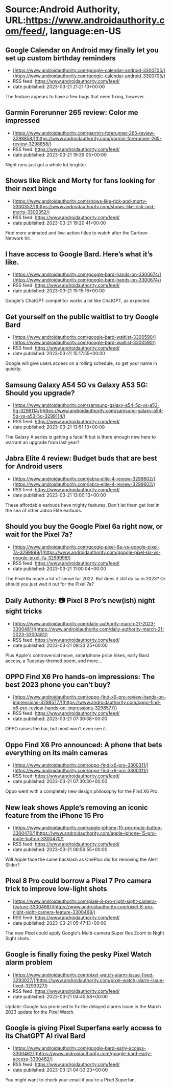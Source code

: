 # Source:Android Authority, URL:https://www.androidauthority.com/feed/, language:en-US

## Google Calendar on Android may finally let you set up custom birthday reminders
 - [https://www.androidauthority.com/google-calendar-android-3300705/](https://www.androidauthority.com/google-calendar-android-3300705/)
 - RSS feed: https://www.androidauthority.com/feed/
 - date published: 2023-03-21 21:21:13+00:00

The feature appears to have a few bugs that need fixing, however.

## Garmin Forerunner 265 review: Color me impressed
 - [https://www.androidauthority.com/garmin-forerunner-265-review-3298858/](https://www.androidauthority.com/garmin-forerunner-265-review-3298858/)
 - RSS feed: https://www.androidauthority.com/feed/
 - date published: 2023-03-21 19:39:05+00:00

Night runs just got a whole lot brighter.

## Shows like Rick and Morty for fans looking for their next binge
 - [https://www.androidauthority.com/shows-like-rick-and-morty-3300352/](https://www.androidauthority.com/shows-like-rick-and-morty-3300352/)
 - RSS feed: https://www.androidauthority.com/feed/
 - date published: 2023-03-21 19:20:41+00:00

Find more animated and live-action titles to watch after the Cartoon Network hit.

## I have access to Google Bard. Here’s what it’s like.
 - [https://www.androidauthority.com/google-bard-hands-on-3300674/](https://www.androidauthority.com/google-bard-hands-on-3300674/)
 - RSS feed: https://www.androidauthority.com/feed/
 - date published: 2023-03-21 19:15:16+00:00

Google's ChatGPT competitor works a lot like ChatGPT, as expected.

## Get yourself on the public waitlist to try Google Bard
 - [https://www.androidauthority.com/google-bard-waitlist-3300590/](https://www.androidauthority.com/google-bard-waitlist-3300590/)
 - RSS feed: https://www.androidauthority.com/feed/
 - date published: 2023-03-21 15:17:55+00:00

Google will give users access on a rolling schedule, so get your name in quickly.

## Samsung Galaxy A54 5G vs Galaxy A53 5G: Should you upgrade?
 - [https://www.androidauthority.com/samsung-galaxy-a54-5g-vs-a53-5g-3299114/](https://www.androidauthority.com/samsung-galaxy-a54-5g-vs-a53-5g-3299114/)
 - RSS feed: https://www.androidauthority.com/feed/
 - date published: 2023-03-21 13:51:13+00:00

The Galaxy A series is getting a facelift but is there enough new here to warrant an upgrade from last year?

## Jabra Elite 4 review: Budget buds that are best for Android users
 - [https://www.androidauthority.com/jabra-elite-4-review-3299602/](https://www.androidauthority.com/jabra-elite-4-review-3299602/)
 - RSS feed: https://www.androidauthority.com/feed/
 - date published: 2023-03-21 13:00:13+00:00

These affordable earbuds have mighty features. Don't let them get lost in the sea of other Jabra Elite earbuds.

## Should you buy the Google Pixel 6a right now, or wait for the Pixel 7a?
 - [https://www.androidauthority.com/google-pixel-6a-vs-google-pixel-7a-3299999/](https://www.androidauthority.com/google-pixel-6a-vs-google-pixel-7a-3299999/)
 - RSS feed: https://www.androidauthority.com/feed/
 - date published: 2023-03-21 11:00:04+00:00

The Pixel 6a made a lot of sense for 2022. But does it still do so in 2023? Or should you just wait it out for the Pixel 7a?

## Daily Authority: 📷 Pixel 8 Pro’s new(ish) night sight tricks
 - [https://www.androidauthority.com/daily-authority-march-21-2023-3300481/](https://www.androidauthority.com/daily-authority-march-21-2023-3300481/)
 - RSS feed: https://www.androidauthority.com/feed/
 - date published: 2023-03-21 09:33:25+00:00

Plus Apple's controversial move, smartphone price hikes, early Bard access, a Tuesday-themed poem, and more...

## OPPO Find X6 Pro hands-on impressions: The best 2023 phone you can’t buy?
 - [https://www.androidauthority.com/oppo-find-x6-pro-review-hands-on-impressions-3298577/](https://www.androidauthority.com/oppo-find-x6-pro-review-hands-on-impressions-3298577/)
 - RSS feed: https://www.androidauthority.com/feed/
 - date published: 2023-03-21 07:30:38+00:00

OPPO raises the bar, but most won't even see it.

## Oppo Find X6 Pro announced: A phone that bets everything on its main cameras
 - [https://www.androidauthority.com/oppo-find-x6-pro-3300311/](https://www.androidauthority.com/oppo-find-x6-pro-3300311/)
 - RSS feed: https://www.androidauthority.com/feed/
 - date published: 2023-03-21 07:30:30+00:00

Oppo went with a completely new design philosophy for the Find X6 Pro.

## New leak shows Apple’s removing an iconic feature from the iPhone 15 Pro
 - [https://www.androidauthority.com/apple-iphone-15-pro-mute-button-3300470/](https://www.androidauthority.com/apple-iphone-15-pro-mute-button-3300470/)
 - RSS feed: https://www.androidauthority.com/feed/
 - date published: 2023-03-21 06:56:55+00:00

Will Apple face the same backlash as OnePlus did for removing the Alert Slider?

## Pixel 8 Pro could borrow a Pixel 7 Pro camera trick to improve low-light shots
 - [https://www.androidauthority.com/pixel-8-pro-night-sight-camera-feature-3300468/](https://www.androidauthority.com/pixel-8-pro-night-sight-camera-feature-3300468/)
 - RSS feed: https://www.androidauthority.com/feed/
 - date published: 2023-03-21 05:47:13+00:00

The new Pixel could apply Google's Multi-camera Super Res Zoom to Night Sight shots.

## Google is finally fixing the pesky Pixel Watch alarm problem
 - [https://www.androidauthority.com/pixel-watch-alarm-issue-fixed-3293027/](https://www.androidauthority.com/pixel-watch-alarm-issue-fixed-3293027/)
 - RSS feed: https://www.androidauthority.com/feed/
 - date published: 2023-03-21 04:45:58+00:00

Update: Google has promised to fix the delayed alarms issue in the March 2023 update for the Pixel Watch.

## Google is giving Pixel Superfans early access to its ChatGPT AI rival Bard
 - [https://www.androidauthority.com/google-bard-early-access-3300462/](https://www.androidauthority.com/google-bard-early-access-3300462/)
 - RSS feed: https://www.androidauthority.com/feed/
 - date published: 2023-03-21 04:33:23+00:00

You might want to check your email if you're a Pixel Superfan.

